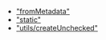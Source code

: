 * [&quot;fromMetadata&quot;](modules/_frommetadata_.md)
* [&quot;static&quot;](modules/_static_.md)
* [&quot;utils/createUnchecked&quot;](modules/_utils_createunchecked_.md)
